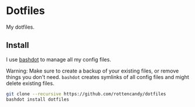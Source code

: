 Dotfiles
========

My dotfiles.

Install
-------
I use [bashdot](https://github.com/bashdot/bashdot) to manage all my config files.

Warning: Make sure to create a backup of your existing files, or remove things you don't need. `bashdot` creates symlinks of all config files and might delete existing files.

```bash
git clone --recursive https://github.com/rottencandy/dotfiles
bashdot install dotfiles
```
